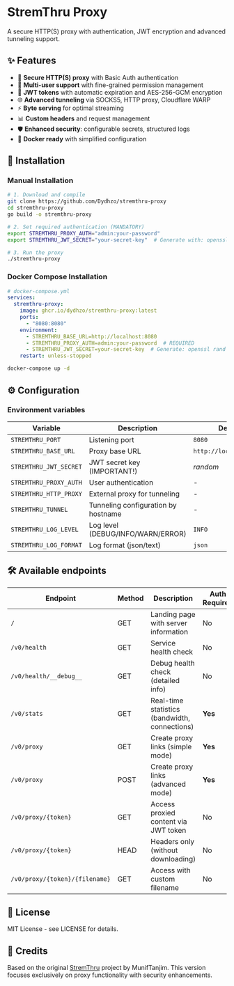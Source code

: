 # StremThru Proxy

A secure HTTP(S) proxy with authentication, JWT encryption and advanced tunneling support.

## ✨ Features

- 🔐 **Secure HTTP(S) proxy** with Basic Auth authentication
- 👥 **Multi-user support** with fine-grained permission management
- 🔑 **JWT tokens** with automatic expiration and AES-256-GCM encryption
- 🌐 **Advanced tunneling** via SOCKS5, HTTP proxy, Cloudflare WARP
- ⚡ **Byte serving** for optimal streaming
- 📊 **Custom headers** and request management
- 🛡️ **Enhanced security**: configurable secrets, structured logs
- 🐳 **Docker ready** with simplified configuration

## 🚀 Installation

### Manual Installation

```bash
# 1. Download and compile
git clone https://github.com/Dydhzo/stremthru-proxy
cd stremthru-proxy
go build -o stremthru-proxy

# 2. Set required authentication (MANDATORY)
export STREMTHRU_PROXY_AUTH="admin:your-password"
export STREMTHRU_JWT_SECRET="your-secret-key"  # Generate with: openssl rand -base64 32

# 3. Run the proxy
./stremthru-proxy
```

### Docker Compose Installation

```yaml
# docker-compose.yml
services:
  stremthru-proxy:
    image: ghcr.io/dydhzo/stremthru-proxy:latest
    ports:
      - "8080:8080"
    environment:
      - STREMTHRU_BASE_URL=http://localhost:8080
      - STREMTHRU_PROXY_AUTH=admin:your-password  # REQUIRED
      - STREMTHRU_JWT_SECRET=your-secret-key  # Generate: openssl rand -base64 32
    restart: unless-stopped
```

```bash
docker-compose up -d
```

## ⚙️ Configuration

### Environment variables

| Variable | Description | Default | Required |
|----------|-------------|---------|----------|
| `STREMTHRU_PORT` | Listening port | `8080` | No |
| `STREMTHRU_BASE_URL` | Proxy base URL | `http://localhost:8080` | No |
| `STREMTHRU_JWT_SECRET` | JWT secret key (IMPORTANT!) | *random* | **Recommended** |
| `STREMTHRU_PROXY_AUTH` | User authentication | - | **REQUIRED** |
| `STREMTHRU_HTTP_PROXY` | External proxy for tunneling | - | No |
| `STREMTHRU_TUNNEL` | Tunneling configuration by hostname | - | No |
| `STREMTHRU_LOG_LEVEL` | Log level (DEBUG/INFO/WARN/ERROR) | `INFO` | No |
| `STREMTHRU_LOG_FORMAT` | Log format (json/text) | `json` | No |

## 🛠️ Available endpoints

| Endpoint | Method | Description | Auth Required |
|----------|---------|-------------|---------------|
| `/` | GET | Landing page with server information | No |
| `/v0/health` | GET | Service health check | No |
| `/v0/health/__debug__` | GET | Debug health check (detailed info) | No |
| `/v0/stats` | GET | Real-time statistics (bandwidth, connections) | **Yes** |
| `/v0/proxy` | GET | Create proxy links (simple mode) | **Yes** |
| `/v0/proxy` | POST | Create proxy links (advanced mode) | **Yes** |
| `/v0/proxy/{token}` | GET | Access proxied content via JWT token | No |
| `/v0/proxy/{token}` | HEAD | Headers only (without downloading) | No |
| `/v0/proxy/{token}/{filename}` | GET | Access with custom filename | No |

## 📄 License

MIT License - see LICENSE for details.

## 🙏 Credits

Based on the original [StremThru](https://github.com/MunifTanjim/stremthru) project by MunifTanjim.
This version focuses exclusively on proxy functionality with security enhancements.